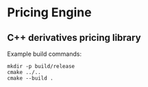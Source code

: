 Pricing Engine
=

C++ derivatives pricing library
---

Example build commands:

`mkdir -p build/release`
<br/>
`cmake ../..`
<br/>
`cmake --build .`
